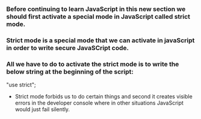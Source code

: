 ### Before continuing to learn JavaScript in this new section we should first activate a special mode in JavaScript called strict mode.
### Strict mode is a special mode that we can activate in javaScript in order to write secure JavaSCript code.
### All we have to do to activate the strict mode is to write the below string at the beginning of the script:
 "use strict";

 - Strict mode forbids us to do certain things and second it creates visible errors in the developer console where in other situations JavaScript would just fail silently.